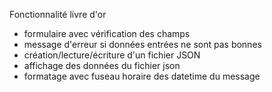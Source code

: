Fonctionnalité livre d'or
- formulaire avec vérification des champs
- message d'erreur si données entrées ne sont pas bonnes
- création/lecture/écriture d'un fichier JSON
- affichage des données du fichier json
- formatage avec fuseau horaire des datetime du message